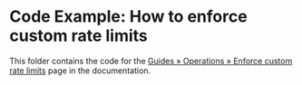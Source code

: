 # Code Example: How to enforce custom rate limits

This folder contains the code for the [Guides » Operations » Enforce custom rate limits](https://www.tensorzero.com/docs/operations/enforce-custom-rate-limits/) page in the documentation.
